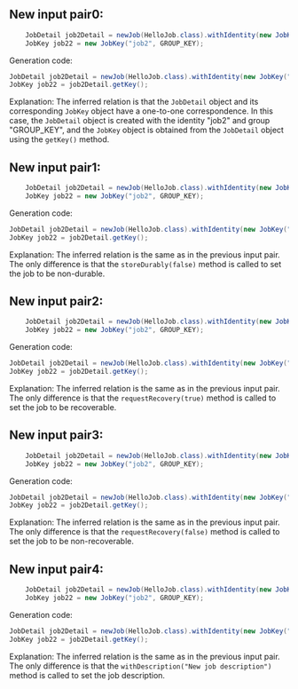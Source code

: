 ## New input pair0:
```java
    JobDetail job2Detail = newJob(HelloJob.class).withIdentity(new JobKey("job2", GROUP_KEY)).build();
    JobKey job22 = new JobKey("job2", GROUP_KEY);
```
Generation code:
```java
JobDetail job2Detail = newJob(HelloJob.class).withIdentity(new JobKey("job2", GROUP_KEY)).build();
JobKey job22 = job2Detail.getKey();
```
Explanation: The inferred relation is that the `JobDetail` object and its corresponding `JobKey` object have a one-to-one correspondence. In this case, the `JobDetail` object is created with the identity "job2" and group "GROUP_KEY", and the `JobKey` object is obtained from the `JobDetail` object using the `getKey()` method.

## New input pair1:
```java
    JobDetail job2Detail = newJob(HelloJob.class).withIdentity(new JobKey("job2", GROUP_KEY)).storeDurably(false).build();
    JobKey job22 = new JobKey("job2", GROUP_KEY);
```
Generation code:
```java
JobDetail job2Detail = newJob(HelloJob.class).withIdentity(new JobKey("job2", GROUP_KEY)).storeDurably(false).build();
JobKey job22 = job2Detail.getKey();
```
Explanation: The inferred relation is the same as in the previous input pair. The only difference is that the `storeDurably(false)` method is called to set the job to be non-durable.

## New input pair2:
```java
    JobDetail job2Detail = newJob(HelloJob.class).withIdentity(new JobKey("job2", GROUP_KEY)).storeDurably().requestRecovery().build();
    JobKey job22 = new JobKey("job2", GROUP_KEY);
```
Generation code:
```java
JobDetail job2Detail = newJob(HelloJob.class).withIdentity(new JobKey("job2", GROUP_KEY)).storeDurably().requestRecovery().build();
JobKey job22 = job2Detail.getKey();
```
Explanation: The inferred relation is the same as in the previous input pair. The only difference is that the `requestRecovery(true)` method is called to set the job to be recoverable.

## New input pair3:
```java
    JobDetail job2Detail = newJob(HelloJob.class).withIdentity(new JobKey("job2", GROUP_KEY)).storeDurably().requestRecovery(false).build();
    JobKey job22 = new JobKey("job2", GROUP_KEY);
```
Generation code:
```java
JobDetail job2Detail = newJob(HelloJob.class).withIdentity(new JobKey("job2", GROUP_KEY)).storeDurably().requestRecovery(false).build();
JobKey job22 = job2Detail.getKey();
```
Explanation: The inferred relation is the same as in the previous input pair. The only difference is that the `requestRecovery(false)` method is called to set the job to be non-recoverable.

## New input pair4:
```java
    JobDetail job2Detail = newJob(HelloJob.class).withIdentity(new JobKey("job2", GROUP_KEY)).withDescription("New job description").storeDurably().build();
    JobKey job22 = new JobKey("job2", GROUP_KEY);
```
Generation code:
```java
JobDetail job2Detail = newJob(HelloJob.class).withIdentity(new JobKey("job2", GROUP_KEY)).withDescription("New job description").storeDurably().build();
JobKey job22 = job2Detail.getKey();
```
Explanation: The inferred relation is the same as in the previous input pair. The only difference is that the `withDescription("New job description")` method is called to set the job description.
